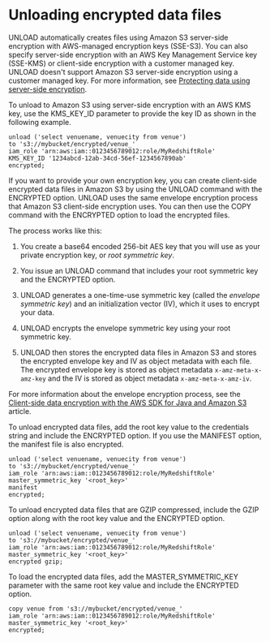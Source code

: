# Unloading encrypted data files<a name="t_unloading_encrypted_files"></a>

UNLOAD automatically creates files using Amazon S3 server\-side encryption with AWS\-managed encryption keys \(SSE\-S3\)\. You can also specify server\-side encryption with an AWS Key Management Service key \(SSE\-KMS\) or client\-side encryption with a customer managed key\. UNLOAD doesn't support Amazon S3 server\-side encryption using a customer managed key\. For more information, see [ Protecting data using server\-side encryption](https://docs.aws.amazon.com/AmazonS3/latest/dev/serv-side-encryption.html)\. 

To unload to Amazon S3 using server\-side encryption with an AWS KMS key, use the KMS\_KEY\_ID parameter to provide the key ID as shown in the following example\.

```
unload ('select venuename, venuecity from venue')
to 's3://mybucket/encrypted/venue_' 
iam_role 'arn:aws:iam::0123456789012:role/MyRedshiftRole'
KMS_KEY_ID '1234abcd-12ab-34cd-56ef-1234567890ab'
encrypted;
```

If you want to provide your own encryption key, you can create client\-side encrypted data files in Amazon S3 by using the UNLOAD command with the ENCRYPTED option\. UNLOAD uses the same envelope encryption process that Amazon S3 client\-side encryption uses\. You can then use the COPY command with the ENCRYPTED option to load the encrypted files\.

The process works like this:

1. You create a base64 encoded 256\-bit AES key that you will use as your private encryption key, or *root symmetric key*\. 

1. You issue an UNLOAD command that includes your root symmetric key and the ENCRYPTED option\. 

1. UNLOAD generates a one\-time\-use symmetric key \(called the *envelope symmetric key*\) and an initialization vector \(IV\), which it uses to encrypt your data\. 

1. UNLOAD encrypts the envelope symmetric key using your root symmetric key\. 

1. UNLOAD then stores the encrypted data files in Amazon S3 and stores the encrypted envelope key and IV as object metadata with each file\. The encrypted envelope key is stored as object metadata `x-amz-meta-x-amz-key` and the IV is stored as object metadata `x-amz-meta-x-amz-iv`\. 

For more information about the envelope encryption process, see the [Client\-side data encryption with the AWS SDK for Java and Amazon S3](https://aws.amazon.com/articles/2850096021478074) article\. 

To unload encrypted data files, add the root key value to the credentials string and include the ENCRYPTED option\. If you use the MANIFEST option, the manifest file is also encrypted\.

```
unload ('select venuename, venuecity from venue')
to 's3://mybucket/encrypted/venue_' 
iam_role 'arn:aws:iam::0123456789012:role/MyRedshiftRole'
master_symmetric_key '<root_key>' 
manifest
encrypted;
```

To unload encrypted data files that are GZIP compressed, include the GZIP option along with the root key value and the ENCRYPTED option\.

```
unload ('select venuename, venuecity from venue')
to 's3://mybucket/encrypted/venue_' 
iam_role 'arn:aws:iam::0123456789012:role/MyRedshiftRole'
master_symmetric_key '<root_key>' 
encrypted gzip;
```

To load the encrypted data files, add the MASTER\_SYMMETRIC\_KEY parameter with the same root key value and include the ENCRYPTED option\. 

```
copy venue from 's3://mybucket/encrypted/venue_' 
iam_role 'arn:aws:iam::0123456789012:role/MyRedshiftRole'
master_symmetric_key '<root_key>' 
encrypted;
```